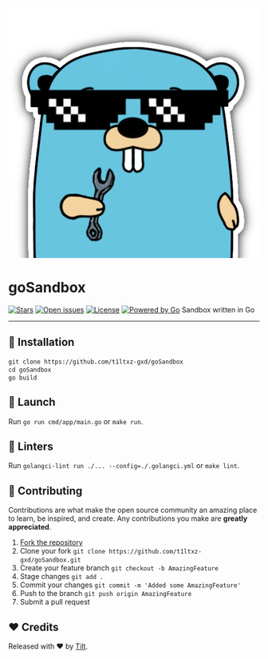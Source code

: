 [![Preview](public/favicon.png)](https://github.com/t1ltxz-gxd/goSandbox)


# goSandbox
[![Stars](https://custom-icon-badges.demolab.com/github/stars/t1ltxz-gxd/goSandbox?logo=star)](https://github.com/t1ltxz-gxd/goSandbox/stargazers')
[![Open issues](https://custom-icon-badges.demolab.com/github/issues-raw/t1ltxz-gxd/goSandbox?logo=issue)](https://github.com/t1ltxz-gxd/goSandbox/issues)
[![License](https://custom-icon-badges.demolab.com/github/license/t1ltxz-gxd//goSandbox?logo=law)](https://github.com/DenverCoder1/custom-icon-badges/blob/main/LICENSE?rgh-link-date=2023-03-15T18%3A10%3A26Z "license MIT")
[![Powered by Go](https://custom-icon-badges.herokuapp.com/badge/-Powered%20by%20Go-0d1620?logo=go)](https://go.dev/ "Powered by GO")
Sandbox written in Go
___

## 🧩 Installation
```
git clone https://github.com/t1ltxz-gxd/goSandbox 
cd goSandbox
go build
```

## 🚀 Launch
Run `go run cmd/app/main.go` or `make run`.

## 🧹 Linters
Run `golangci-lint run ./... --config=./.golangci.yml` or `make lint`.



## 🤝 Contributing

Contributions are what make the open source community an amazing place to learn, be inspired, and create.
Any contributions you make are **greatly appreciated**.

1. [Fork the repository](https://github.com/t1ltxz-gxd/goSandbox/fork)
2. Clone your fork `git clone https://github.com/t1ltxz-gxd/goSandbox.git`
3. Create your feature branch `git checkout -b AmazingFeature`
4. Stage changes `git add .`
5. Commit your changes `git commit -m 'Added some AmazingFeature'`
6. Push to the branch `git push origin AmazingFeature`
7. Submit a pull request

## ❤️ Credits

Released with ❤️ by [Tilt](https://github.com/t1ltxz-gxd).
